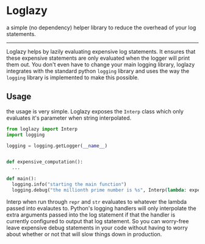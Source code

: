 # Loglazy

a simple (no dependency) helper library to reduce the overhead of your log statements.

---

Loglazy helps by lazily evaluating expensive log statements. It ensures that
these expensive statements are only evaluated when the logger will print them
out. You don't even have to change your main logging library, loglazy integrates
with the standard python `logging` library and uses the way the `logging` library is
implemented to make this possible.

## Usage

the usage is very simple. Loglazy exposes the `Interp` class which only evaluates it's
parameter when string interpolated.

```python
from loglazy import Interp
import logging

logging = logging.getLogger(__name__)


def expensive_computation():
  ...

def main():
  logging.info("starting the main function")
  logging.debug("the millionth prime number is %s", Interp(lambda: expensive_computation()))
```

Interp when run through `repr` and `str` evaluates to whatever the lambda passed into evalautes to.
Python's logging handlers will only interpolate the extra arguments passed into the log statement
if that the handler is currently configured to output that log statement. So you can worry-free
leave expensive debug statements in your code without having to worry about
whether or not that will slow things down in production.
